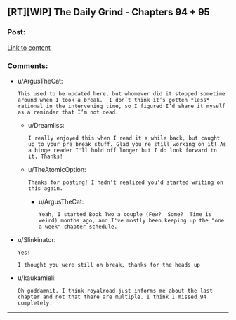 ## [RT][WIP] The Daily Grind - Chapters 94 + 95

### Post:

[Link to content](https://www.royalroad.com/fiction/15925/the-daily-grind/chapter/476318/chapter-094)

### Comments:

- u/ArgusTheCat:
  ```
  This used to be updated here, but whomever did it stopped sometime around when I took a break.  I don’t think it’s gotten *less* rational in the intervening time, so I figured I’d share it myself as a reminder that I’m not dead.
  ```

  - u/Dreamliss:
    ```
    I really enjoyed this when I read it a while back, but caught up to your pre break stuff. Glad you're still working on it! As a binge reader I'll hold off longer but I do look forward to it. Thanks!
    ```

  - u/TheAtomicOption:
    ```
    Thanks for posting! I hadn't realized you'd started writing on this again.
    ```

    - u/ArgusTheCat:
      ```
      Yeah, I started Book Two a couple (Few?  Some?  Time is weird) months ago, and I've mostly been keeping up the "one a week" chapter schedule.
      ```

- u/Slinkinator:
  ```
  Yes!

  I thought you were still on break, thanks for the heads up
  ```

- u/kaukamieli:
  ```
  Oh goddamnit. I think royalroad just informs me about the last chapter and not that there are multiple. I think I missed 94 completely.
  ```

---

